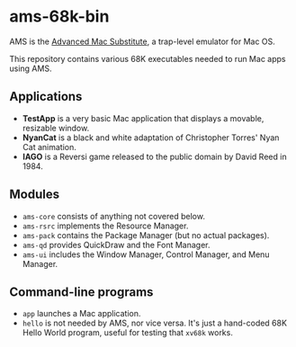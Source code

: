 ams-68k-bin
===========

AMS is the [Advanced Mac Substitute][AMS], a trap-level emulator for Mac OS.

This repository contains various 68K executables needed to run Mac apps using AMS.

Applications
------------

  * **TestApp** is a very basic Mac application that displays a movable, resizable window.
  * **NyanCat** is a black and white adaptation of Christopher Torres' Nyan Cat animation.
  * **IAGO** is a Reversi game released to the public domain by David Reed in 1984.

Modules
-------

  * `ams-core` consists of anything not covered below.
  * `ams-rsrc` implements the Resource Manager.
  * `ams-pack` contains the Package Manager (but no actual packages).
  * `ams-qd` provides QuickDraw and the Font Manager.
  * `ams-ui` includes the Window Manager, Control Manager, and Menu Manager.
  
Command-line programs
---------------------

  * `app` launches a Mac application.
  * `hello` is not needed by AMS, nor vice versa.  It's just a hand-coded 68K Hello World program, useful for testing that `xv68k` works.

[AMS]:  <https://www.v68k.org/advanced-mac-substitute/>

